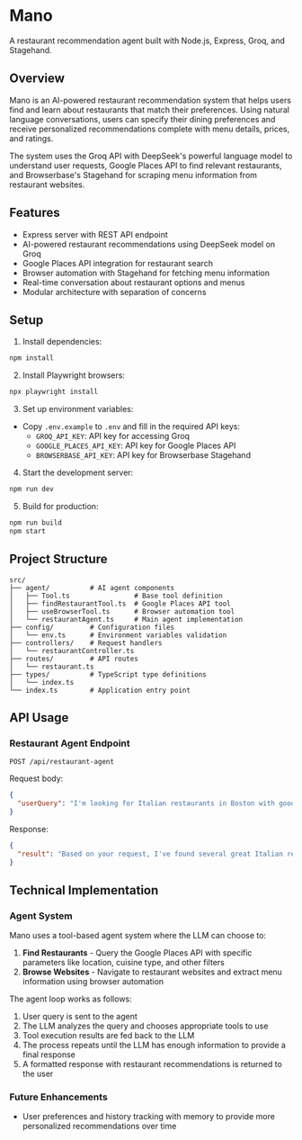 # Mano

A restaurant recommendation agent built with Node.js, Express, Groq, and Stagehand.

## Overview

Mano is an AI-powered restaurant recommendation system that helps users find and learn about restaurants that match their preferences. Using natural language conversations, users can specify their dining preferences and receive personalized recommendations complete with menu details, prices, and ratings.

The system uses the Groq API with DeepSeek's powerful language model to understand user requests, Google Places API to find relevant restaurants, and Browserbase's Stagehand for scraping menu information from restaurant websites.

## Features

- Express server with REST API endpoint
- AI-powered restaurant recommendations using DeepSeek model on Groq
- Google Places API integration for restaurant search
- Browser automation with Stagehand for fetching menu information
- Real-time conversation about restaurant options and menus
- Modular architecture with separation of concerns

## Setup

1. Install dependencies:
```bash
npm install
```

2. Install Playwright browsers:
```bash
npx playwright install
```

3. Set up environment variables:
- Copy `.env.example` to `.env` and fill in the required API keys:
  - `GROQ_API_KEY`: API key for accessing Groq
  - `GOOGLE_PLACES_API_KEY`: API key for Google Places API
  - `BROWSERBASE_API_KEY`: API key for Browserbase Stagehand

4. Start the development server:
```bash
npm run dev
```

5. Build for production:
```bash
npm run build
npm start
```

## Project Structure

```
src/
├── agent/          # AI agent components
│   ├── Tool.ts                # Base tool definition
│   ├── findRestaurantTool.ts  # Google Places API tool
│   ├── useBrowserTool.ts      # Browser automation tool
│   └── restaurantAgent.ts     # Main agent implementation
├── config/         # Configuration files
│   └── env.ts      # Environment variables validation
├── controllers/    # Request handlers
│   └── restaurantController.ts
├── routes/         # API routes
│   └── restaurant.ts
├── types/          # TypeScript type definitions
│   └── index.ts
└── index.ts        # Application entry point
```

## API Usage

### Restaurant Agent Endpoint

`POST /api/restaurant-agent`

Request body:
```json
{
  "userQuery": "I'm looking for Italian restaurants in Boston with good pasta options"
}
```

Response:
```json
{
  "result": "Based on your request, I've found several great Italian restaurants in Boston known for their pasta dishes:\n\n1. **Giacomo's Ristorante** - A beloved local favorite with homemade pasta and rich sauces. Their butternut squash ravioli with sage brown butter is exceptional.\n\n2. **Sportello** - Modern Italian restaurant with handmade pasta by award-winning chef Barbara Lynch. Their tagliatelle with bolognese is outstanding.\n\n3. **Rino's Place** - Authentic family-owned spot with generous portions and incredible homemade pastas. The lobster ravioli is a must-try.\n\nMy top recommendation would be **Giacomo's Ristorante** for their consistently excellent pasta dishes, reasonable prices, and authentic Italian atmosphere. Would you like more details about any of these restaurants?"
}
```

## Technical Implementation

### Agent System

Mano uses a tool-based agent system where the LLM can choose to:

1. **Find Restaurants** - Query the Google Places API with specific parameters like location, cuisine type, and other filters
2. **Browse Websites** - Navigate to restaurant websites and extract menu information using browser automation

The agent loop works as follows:
1. User query is sent to the agent
2. The LLM analyzes the query and chooses appropriate tools to use
3. Tool execution results are fed back to the LLM
4. The process repeats until the LLM has enough information to provide a final response
5. A formatted response with restaurant recommendations is returned to the user

### Future Enhancements

- User preferences and history tracking with memory to provide more personalized recommendations over time